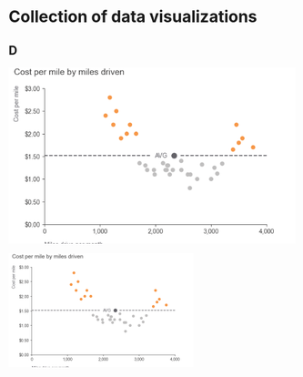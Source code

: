 # Collection of data visualizations


## D
![alt text](https://github.com/vaidasbog/data-viz/blob/main/plots/scatter_plot_1.png)



<a href="url"><img src="https://github.com/vaidasbog/data-viz/blob/main/plots/scatter_plot_1.png" align="left" height="200" width="325" ></a>
